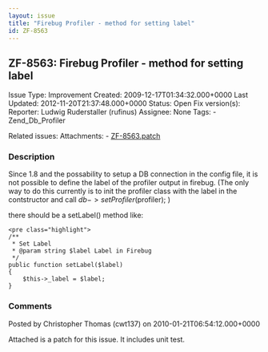 ```yaml
---
layout: issue
title: "Firebug Profiler - method for setting label"
id: ZF-8563
---
```


ZF-8563: Firebug Profiler - method for setting label
----------------------------------------------------

 Issue Type: Improvement Created: 2009-12-17T01:34:32.000+0000 Last Updated: 2012-11-20T21:37:48.000+0000 Status: Open Fix version(s): 
 Reporter:  Ludwig Ruderstaller (rufinus)  Assignee:  None  Tags: - Zend\_Db\_Profiler
 
 Related issues: 
 Attachments: - [ZF-8563.patch](/issues/secure/attachment/12660/ZF-8563.patch)
 
### Description

Since 1.8 and the possability to setup a DB connection in the config file, it is not possible to define the label of the profiler output in firebug. (The only way to do this currently is to init the profiler class with the label in the contstructor and call $db->setProfiler($profiler); )

there should be a setLabel() method like:

 
    <pre class="highlight">
    /**
     * Set Label
     * @param string $label Label in Firebug
     */
    public function setLabel($label)
    {
        $this->_label = $label;
    }   


 

 

### Comments

Posted by Christopher Thomas (cwt137) on 2010-01-21T06:54:12.000+0000

Attached is a patch for this issue. It includes unit test.

 

 